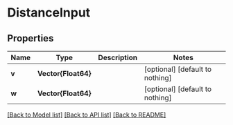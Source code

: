 # DistanceInput


## Properties
Name | Type | Description | Notes
------------ | ------------- | ------------- | -------------
**v** | **Vector{Float64}** |  | [optional] [default to nothing]
**w** | **Vector{Float64}** |  | [optional] [default to nothing]


[[Back to Model list]](../README.md#models) [[Back to API list]](../README.md#api-endpoints) [[Back to README]](../README.md)


